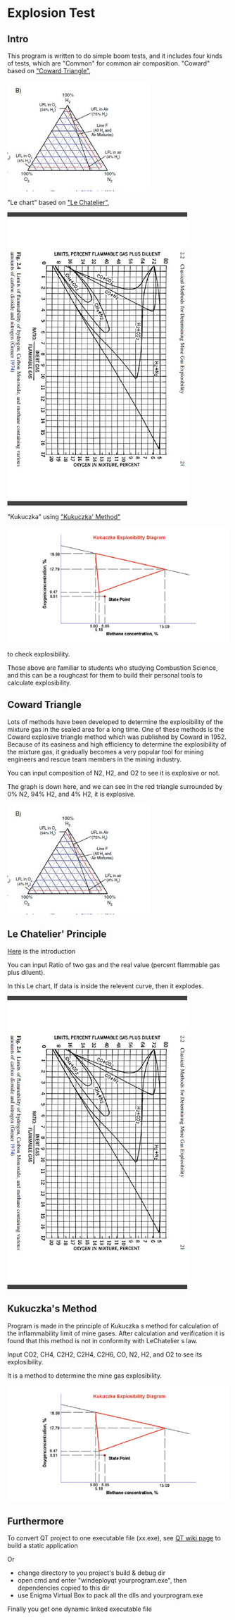 # Explosion Test

## Intro

This program is written to do simple boom tests, and it includes four kinds of tests, which are "Common" for common air composition.
"Coward" based on ["Coward Triangle"](https://github.com/TyeYeah/ExplosionTestQTDemo/blob/master/Coward.jpg),

!["Coward Triangle"](https://github.com/TyeYeah/ExplosionTestQTDemo/blob/master/Coward.jpg)

"Le chart" based on ["Le Chatelier"](https://github.com/TyeYeah/ExplosionTestQTDemo/blob/master/Le%20Chatelier.jpg),

!["Le Chatelier"](https://github.com/TyeYeah/ExplosionTestQTDemo/blob/master/Le%20Chatelier.jpg)

"Kukuczka" using ["Kukuczka' Method"](https://github.com/TyeYeah/ExplosionTestQTDemo/blob/master/Kukuczka.png)

!["Kukuczka' Method"](https://github.com/TyeYeah/ExplosionTestQTDemo/blob/master/Kukuczka.png)

to check explosibility.

Those above are familiar to students who studying Combustion Science, and this can be a roughcast for them to build their personal tools to calculate explosibility.

## Coward Triangle

Lots of methods have been developed to determine the explosibility of the mixture gas in the sealed area for a long time. One of these methods is the Coward explosive triangle method which was published by Coward in 1952. Because of its easiness and high efficiency to determine the explosibility of the mixture gas, it gradually becomes a very popular tool for mining engineers and rescue team members in the mining industry.

You can input composition of N2, H2, and O2 to see it is explosive or not.

The graph is down here, and we can see in the red triangle surrounded by 0% N2, 94% H2, and 4% H2, it is explosive.

!["Coward Triangle"](https://raw.githubusercontent.com/TyeYeah/ExplosionTestQTDemo/master/Coward.jpg)

## Le Chatelier' Principle

[Here](https://en.wikipedia.org/wiki/Le_Chatelier%27s_principle) is the introduction

You can input Ratio of two gas and the real value (percent flammable gas plus diluent).

In this Le chart, If data is inside the relevent curve, then it explodes.

!["Le Chatelier"](https://raw.githubusercontent.com/TyeYeah/ExplosionTestQTDemo/master/Le%20Chatelier.jpg)

## Kukuczka's Method

Program is made in the principle of Kukuczka s method for calculation of the inflammability limit of mine gases. After calculation and verification it is found that this method is not in conformity with LeChatelier s law.

Input CO2, CH4, C2H2, C2H4, C2H6, CO, N2, H2, and O2 to see its explosibility.

It is a method to determine the mine gas explosibility.

!["Kukuczka"](https://raw.githubusercontent.com/TyeYeah/ExplosionTestQTDemo/master/Kukuczka.png)

## Furthermore

To convert QT project to one executable file (xx.exe), see [QT wiki page](https://wiki.qt.io/Build_Standalone_Qt_Application_for_Windows) to build a static application

Or

- change directory to you project's build & debug dir
- open cmd and enter "windeployqt yourprogram.exe", then dependencies copied to this dir
- use Enigma Virtual Box to pack all the dlls and yourprogram.exe

Finally you get one dynamic linked executable file
